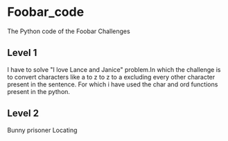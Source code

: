 # Foobar_code
The Python code of the Foobar Challenges

## Level 1 
I have to solve "I love Lance and Janice" problem.In which the challenge is to convert characters like a to z to z to a excluding every other character present in the sentence. For which i have used the char and ord functions present in the python. 

## Level 2
Bunny prisoner Locating
